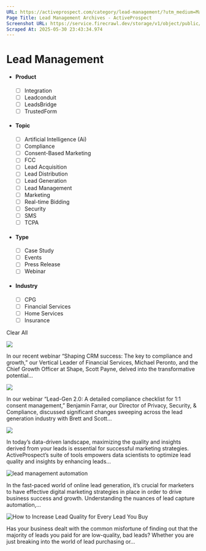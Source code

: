 ```yaml
---
URL: https://activeprospect.com/category/lead-management/?utm_medium=Marketing-CPC&utm_source=Website&utm_campaign=Google-CPC-US-PMax-Acquisition-Lead-TF
Page Title: Lead Management Archives - ActiveProspect
Screenshot URL: https://service.firecrawl.dev/storage/v1/object/public/media/screenshot-a767ba4a-b4d6-4bc6-abe8-65f20aa19a5a.png
Scraped At: 2025-05-30 23:43:34.974
---
```

# Lead Management



- #### Product


  - [ ] Integration
  - [ ] Leadconduit
  - [ ] LeadsBridge
  - [ ] TrustedForm
- #### Topic


  - [ ] Artificial Intelligence (Ai)
  - [ ] Compliance
  - [ ] Consent-Based Marketing
  - [ ] FCC
  - [ ] Lead Acquisition
  - [ ] Lead Distribution
  - [ ] Lead Generation
  - [ ] Lead Management
  - [ ] Marketing
  - [ ] Real-time Bidding
  - [ ] Security
  - [ ] SMS
  - [ ] TCPA
- #### Type


  - [ ] Case Study
  - [ ] Events
  - [ ] Press Release
  - [ ] Webinar
- #### Industry


  - [ ] CPG
  - [ ] Financial Services
  - [ ] Home Services
  - [ ] Insurance

Clear All

![](https://activeprospect.com/wp-content/uploads/2024/11/CRM_AI_feat-1-400x300.png)



In our recent webinar “Shaping CRM success: The key to compliance and growth,” our Vertical Leader of Financial Services, Michael Peronto, and the Chief Growth Officer at Shape, Scott Payne, delved into the transformative potential…


![](https://activeprospect.com/wp-content/uploads/2024/10/1-1_Checklist_feat-1-400x300.png)



In our webinar “Lead-Gen 2.0: A detailed compliance checklist for 1:1 consent management,” Benjamin Farrar, our Director of Privacy, Security, & Compliance, discussed significant changes sweeping across the lead generation industry with Brett and Scott…


![](https://activeprospect.com/wp-content/uploads/2024/08/Data_Intelligence_Guide_feat-400x300.png)



In today’s data-driven landscape, maximizing the quality and insights derived from your leads is essential for successful marketing strategies. ActiveProspect’s suite of tools empowers data scientists to optimize lead quality and insights by enhancing leads…


![lead management automation](https://activeprospect.com/wp-content/uploads/2024/07/Marketers_Guide_feat-400x300.png)



In the fast-paced world of online lead generation, it’s crucial for marketers to have effective digital marketing strategies in place in order to drive business success and growth. Understanding the nuances of lead capture automation,…


![How to Increase Lead Quality for Every Lead You Buy](https://activeprospect.com/wp-content/uploads/2022/10/leadquality_blog-400x300.png)



Has your business dealt with the common misfortune of finding out that the majority of leads you paid for are low-quality, bad leads? Whether you are just breaking into the world of lead purchasing or…



